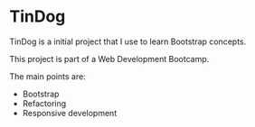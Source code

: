 # TinDog

TinDog is a initial project that I use to learn Bootstrap concepts.

This project is part of a Web Development Bootcamp.

The main points are:

  * Bootstrap 
  * Refactoring 
  * Responsive development
  
 

